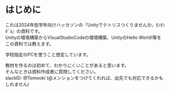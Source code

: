 # はじめに
これは2024年低学年向けハッカソンの『Unityでテトリスつくりませんか。ｶﾝﾀﾝﾀﾞﾖ』の資料です。  
Unityの環境構築からVisualStudioCodeの環境構築、UnityのHello World!等をこの資料では教えます。  
  
学校指定のPCを使うこと想定しています。  

教材を作るのは初めて、わかりにくいことがあると思います。  
そんなときは資料作成者に質問してください。  
slackID: @Tomooki (@メンションをつけてくれれば、出先でも対応できるかもしれません)
